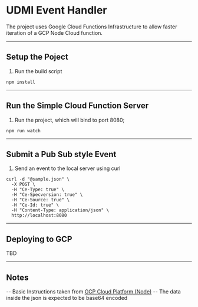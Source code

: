 # UDMI Event Handler

The project uses Google Cloud Functions Infrastructure to allow faster iteration of a GCP Node Cloud function.

---

## Setup the Poject

1.  Run the build script

```
npm install
```  

---

## Run the Simple Cloud Function Server

1.  Run the project, which will bind to port 8080;

```
npm run watch
```

---

## Submit a Pub Sub style Event

1. Send an event to the local server using curl

```
curl -d "@sample.json" \
  -X POST \
  -H "Ce-Type: true" \
  -H "Ce-Specversion: true" \
  -H "Ce-Source: true" \
  -H "Ce-Id: true" \
  -H "Content-Type: application/json" \
  http://localhost:8080
```

---

## Deploying to GCP

TBD

---

## Notes
-- Basic Instructions taken from [GCP Cloud Platform (Node)](https://github.com/GoogleCloudPlatform/functions-framework-nodejs)
-- The data inside the json is expected to be base64 encoded